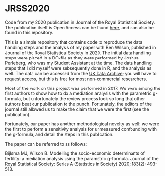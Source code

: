 
<!-- README.md is generated from README.Rmd. Please edit that file -->

# JRSS2020

Code from my 2020 publication in Journal of the Royal Statistical
Society. The publication itself is Open Access can be found
[here](https://rss.onlinelibrary.wiley.com/doi/10.1111/rssa.12520), and
can also be found in this repository.

This is a simple repository that contains code to reproduce the data
handling steps and the analysis of my paper with Ben Wilson, published
in Journal of the Royal Statistical Society in 2020. The initial data
handling steps were placed in a DO-file as they were performed by Joshua
Perleberg, who was my Student Assistant at the time. The data handling
steps that I did myself were subsequently done in R, and the analysis as
well. The data can be accessed from the [UK Data
Archive](https://beta.ukdataservice.ac.uk/datacatalogue/series/series?id=200001);
you will have to request access, but this is free for most
non-commercial researchers.

Most of the work on this project was performed in 2017. We were among
the first authors to show how to do a mediation analysis with the
parametric g-formula, but unfortunately the review process took so long
that other authors beat our publication to the punch. Fortunately, the
editors of the journal still allowed us to make the claim that we were
the first (see the publication).

Fortunately, our paper has another methodological novelty as well: we
were the first to perform a sensitivity analysis for unmeasured
confounding with the g-formula, and detail the steps in this
publication.

The paper can be referred to as follows:

Bijlsma MJ, Wilson B. Modelling the socio-economic determinants of
fertility: a mediation analysis using the parametric g-formula. Journal
of the Royal Statistical Society: Series A (Statistics in Society) 2020;
183(2): 493-513.
